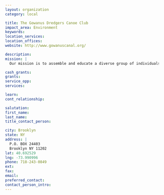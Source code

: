 ```yaml
---
layout: organization
category: local

title: The Gowanus Dredgers Canoe Club
impact_area: Environment
keywords: 
location_services: 
location_offices: 
website: http://www.gowanuscanal.org/

description: 
mission: |
  Our mission is to assemble and educate a diverse group of individuals, businesses and organizations to improve the Gowanus waterfront in Brooklyn and foster awreness of issues affecting the New York-New Jersey harbor. The Gowanus Dredgers Canoe Club intends to contribute to transforming a dilapidated, historically significant estuary into a self-sustaining, environmentally friendly and healthy waterfront to be enjoyed and treasured by current and future generations.

cash_grants: 
grants: 
service_opp: 
services: 

learn: 
cont_relationship: 

salutation: 
first_name: 
last_name: 
title_contact_person: 

city: Brooklyn
state: NY
address: |
  P.O. BOX 24403  
  Brooklyn NY 11202
lat: 40.692529
lng: -73.990996
phone: 718-243-0849
ext: 
fax: 
email: 
preferred_contact: 
contact_person_intro: 
---
```

